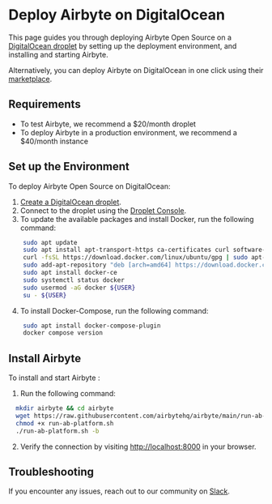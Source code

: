 # Deploy Airbyte on DigitalOcean

This page guides you through deploying Airbyte Open Source on a [DigitalOcean droplet](https://docs.digitalocean.com/products/droplets/how-to/create/) by setting up the deployment environment, and installing and starting Airbyte.

Alternatively, you can deploy Airbyte on DigitalOcean in one click using their [marketplace](https://cloud.digitalocean.com/droplets/new?onboarding_origin=marketplace&appId=95451155&image=airbyte&utm_source=deploying-airbyte_on-digitalocean-droplet).

## Requirements

- To test Airbyte, we recommend a $20/month droplet
- To deploy Airbyte in a production environment, we recommend a $40/month instance

## Set up the Environment

To deploy Airbyte Open Source on DigitalOcean:

1. [Create a DigitalOcean droplet](https://docs.digitalocean.com/products/droplets/how-to/create/).
2. Connect to the droplet using the [Droplet Console](https://www.google.com/url?q=https://docs.digitalocean.com/products/droplets/how-to/connect-with-console/&sa=D&source=docs&ust=1666280581103312&usg=AOvVaw1hyEPyjRsmsRdIgbxZdu6F).
3. To update the available packages and install Docker, run the following command:

```bash
    sudo apt update
    sudo apt install apt-transport-https ca-certificates curl software-properties-common
    curl -fsSL https://download.docker.com/linux/ubuntu/gpg | sudo apt-key add -
    sudo add-apt-repository "deb [arch=amd64] https://download.docker.com/linux/ubuntu focal stable"
    sudo apt install docker-ce
    sudo systemctl status docker
    sudo usermod -aG docker ${USER}
    su - ${USER}
```

4. To install Docker-Compose, run the following command:

```bash
    sudo apt install docker-compose-plugin
    docker compose version
```

## Install Airbyte

To install and start Airbyte :

1. Run the following command:

```bash
  mkdir airbyte && cd airbyte
  wget https://raw.githubusercontent.com/airbytehq/airbyte/main/run-ab-platform.sh
  chmod +x run-ab-platform.sh
  ./run-ab-platform.sh -b
```

2. Verify the connection by visiting [http://localhost:8000](http://localhost:8000) in your browser.

## Troubleshooting

If you encounter any issues, reach out to our community on [Slack](https://slack.airbyte.com/).
